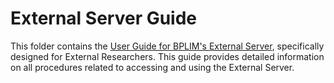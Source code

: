 # External Server Guide

This folder contains the [User Guide for BPLIM's External Server](https://github.com/BPLIM/Manuals/blob/master/Guides/03_External_Server/External_Server_Guide.pdf), specifically designed for External Researchers. This guide provides detailed information on all procedures related to accessing and using the External Server.

